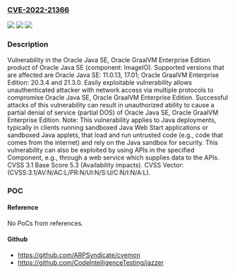 ### [CVE-2022-21366](https://cve.mitre.org/cgi-bin/cvename.cgi?name=CVE-2022-21366)
![](https://img.shields.io/static/v1?label=Product&message=Java%20SE%20JDK%20and%20JRE&color=blue)
![](https://img.shields.io/static/v1?label=Version&message=%3D%20Oracle%20Java%20SE%3A11.0.13%20&color=brighgreen)
![](https://img.shields.io/static/v1?label=Vulnerability&message=Easily%20exploitable%20vulnerability%20allows%20unauthenticated%20attacker%20with%20network%20access%20via%20multiple%20protocols%20to%20compromise%20Oracle%20Java%20SE%2C%20Oracle%20GraalVM%20Enterprise%20Edition.%20%20Successful%20attacks%20of%20this%20vulnerability%20can%20result%20in%20unauthorized%20ability%20to%20cause%20a%20partial%20denial%20of%20service%20(partial%20DOS)%20of%20Oracle%20Java%20SE%2C%20Oracle%20GraalVM%20Enterprise%20Edition.&color=brighgreen)

### Description

Vulnerability in the Oracle Java SE, Oracle GraalVM Enterprise Edition product of Oracle Java SE (component: ImageIO). Supported versions that are affected are Oracle Java SE: 11.0.13, 17.01; Oracle GraalVM Enterprise Edition: 20.3.4 and 21.3.0. Easily exploitable vulnerability allows unauthenticated attacker with network access via multiple protocols to compromise Oracle Java SE, Oracle GraalVM Enterprise Edition. Successful attacks of this vulnerability can result in unauthorized ability to cause a partial denial of service (partial DOS) of Oracle Java SE, Oracle GraalVM Enterprise Edition. Note: This vulnerability applies to Java deployments, typically in clients running sandboxed Java Web Start applications or sandboxed Java applets, that load and run untrusted code (e.g., code that comes from the internet) and rely on the Java sandbox for security. This vulnerability can also be exploited by using APIs in the specified Component, e.g., through a web service which supplies data to the APIs. CVSS 3.1 Base Score 5.3 (Availability impacts). CVSS Vector: (CVSS:3.1/AV:N/AC:L/PR:N/UI:N/S:U/C:N/I:N/A:L).

### POC

#### Reference
No PoCs from references.

#### Github
- https://github.com/ARPSyndicate/cvemon
- https://github.com/CodeIntelligenceTesting/jazzer

